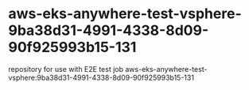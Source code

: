 # aws-eks-anywhere-test-vsphere-9ba38d31-4991-4338-8d09-90f925993b15-131
repository for use with E2E test job aws-eks-anywhere-test-vsphere:9ba38d31-4991-4338-8d09-90f925993b15-131
